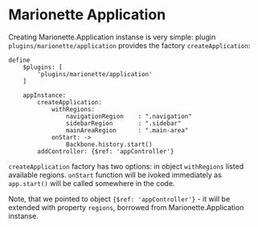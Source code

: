 # Marionette Application

Creating Marionette.Application instanse is very simple: plugin `plugins/marionette/application` provides the factory `createApplication`:

```
define
    $plugins: [
        'plugins/marionette/application'
    ]

    appInstance:
        createApplication:
            withRegions:
                navigationRegion    : ".navigation"
                sidebarRegion       : ".sidebar"
                mainAreaRegion      : ".main-area"
            onStart: ->
                Backbone.history.start()
        addController: {$ref: 'appController'}
```

`createApplication` factory has two options: in object `withRegions` listed available regions. `onStart` function will be ivoked immediately as `app.start()` will be called somewhere in the code.

Note, that we pointed to object `{$ref: 'appController'}` - it will be extended with property `regions`, borrowed from Marionette.Application instanse.